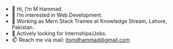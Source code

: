 - 👋 Hi, I’m M Hammad.
- 👀 I’m interested in Web Development.
- 🌱 Working as Mern Stack Trainee at Knowledge Stream, Lahore, Pakistan.
- 💞️ Actively looking for Internships/Jobs.
- 📫 Reach me via mail: itsmdhammad@gmail.com
